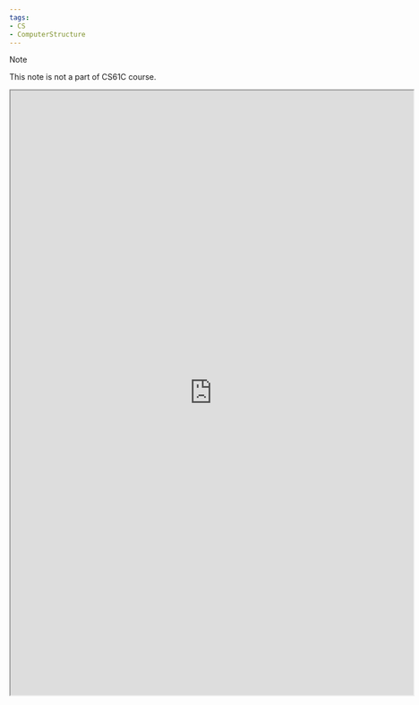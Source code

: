 ```yaml
---
tags:
- CS
- ComputerStructure
---
```

> [!note]
> This note is not a part of CS61C course.


<iframe id="frame" src="https://www.cs.cmu.edu/afs/cs/academic/class/15492-f07/www/pthreads.html" title="pthreads" height="1080px" width="720px"></iframe>


